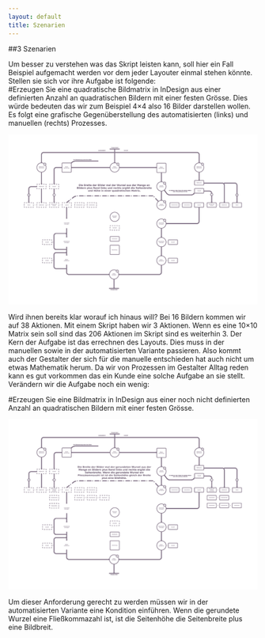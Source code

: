 ```yaml
---
layout: default
title: Szenarien
---
```


##<a name="07"></a>3 Szenarien

Um besser zu verstehen was das Skript leisten kann, soll hier ein Fall Beispiel aufgemacht werden vor dem jeder Layouter einmal stehen könnte. Stellen sie sich vor ihre Aufgabe ist folgende:  
#Erzeugen Sie eine quadratische Bildmatrix in InDesign aus einer definierten Anzahl an quadratischen Bildern mit einer festen Grösse.
Dies würde bedeuten das wir zum Beispiel 4×4 also 16 Bilder darstellen wollen. Es folgt eine grafische Gegenüberstellung des automatisierten (links) und manuellen (rechts) Prozesses.  

![matrix algo 1](images/matrix_algorithmus_01.jpg)  

Wird ihnen bereits klar worauf ich hinaus will? Bei 16 Bildern kommen wir auf 38 Aktionen. Mit einem Skript haben wir 3 Aktionen. Wenn es eine 10×10 Matrix sein soll sind das 206 Aktionen im Skript sind es weiterhin 3. Der Kern der Aufgabe ist das errechnen des Layouts. Dies muss in der manuellen sowie in der automatisierten Variante passieren. Also kommt auch der Gestalter der sich für die manuelle entschieden hat auch nicht um etwas Mathematik herum. Da wir von Prozessen im Gestalter Alltag reden kann es gut vorkommen das ein Kunde eine solche Aufgabe an sie stellt.  
Verändern wir die Aufgabe noch ein wenig:  

#Erzeugen Sie eine Bildmatrix in InDesign aus einer noch nicht definierten Anzahl an quadratischen Bildern mit einer festen Grösse.  

![matrix algo 2](images/matrix_algorithmus_02.jpg)  

Um dieser Anforderung gerecht zu werden müssen wir in der automatisierten Variante eine Kondition einführen. Wenn die gerundete Wurzel eine Fließkommazahl ist, ist die Seitenhöhe die Seitenbreite plus eine Bildbreit.  
